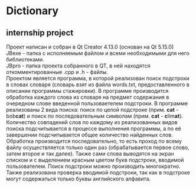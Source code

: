 # Dictionary
## internship project <br/>
Проект написан и собран в Qt Creator 4.13.0 (основан на Qt 5.15.0)<br/>
JBexe - папка с исполняемым файлом и всеми необходимыми для него библиотеками.<br/>
JBpro - папка проекта собранного в QT, в ней находятся откомментированные .cpp и .h - файлы.<br/>
Проектом является программа, в которой реализован поиск подстроки в словах словаря (словарь взят из файла words.txt, предоставленного в описании программы стажировки). В программе производится обработка каждого слова из словаря на предмет содержания в очередном слове введенной пользоваетелем подстроки. В программе реализованы 2 вида поиска: поиск по целой подстроке (прим. **cat** - bob**cat**) и поиск по последовательным символам (прим. **cat** - **c**lim**at**). Количество совпадений слов по каждому из реализованных видов поиска подсчитывается в процессе выполнения программы, а по её завершении подсчитывается общее количество найденных слов. Обработка производится последовательно, то есть проход по всему файлу осуществляется только один раз (обрабатывается первое слово, затем второе и так далее). Также сами слова выводятся на экран списком и с выделением красным цветом букв подстроки, вводимой пользователем. Поиск подстроки можно производить многократно. Также реализована проверка вводимой подстроки, так как в подстроке могут содержаться только буквы английского алфавита.
